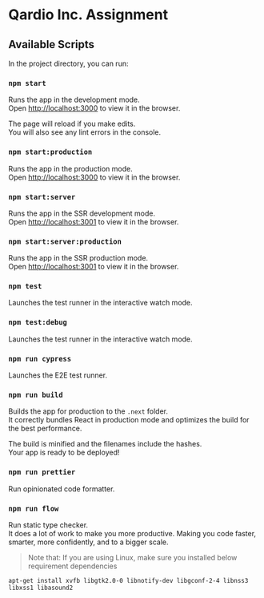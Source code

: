 # Qardio Inc. Assignment

## Available Scripts

In the project directory, you can run:

### `npm start`

Runs the app in the development mode.<br>
Open [http://localhost:3000](http://localhost:3000) to view it in the browser.

The page will reload if you make edits.<br>
You will also see any lint errors in the console.

### `npm start:production`

Runs the app in the production mode.<br>
Open [http://localhost:3000](http://localhost:3000) to view it in the browser.

### `npm start:server`

Runs the app in the SSR development mode.<br>
Open [http://localhost:3001](http://localhost:3001) to view it in the browser.

### `npm start:server:production`

Runs the app in the SSR production mode.<br>
Open [http://localhost:3001](http://localhost:3001) to view it in the browser.

### `npm test`

Launches the test runner in the interactive watch mode.

### `npm test:debug`

Launches the test runner in the interactive watch mode.

### `npm run cypress`

Launches the E2E test runner.

### `npm run build`

Builds the app for production to the `.next` folder.<br>
It correctly bundles React in production mode and optimizes the build for the best performance.

The build is minified and the filenames include the hashes.<br>
Your app is ready to be deployed!

### `npm run prettier`

Run opinionated code formatter.

### `npm run flow`

Run static type checker.<br>
It does a lot of work to make you more productive. Making you code faster, smarter, more confidently, and to a bigger scale.

>Note that: If you are using Linux, make sure you installed below requirement dependencies

`apt-get install xvfb libgtk2.0-0 libnotify-dev libgconf-2-4 libnss3 libxss1 libasound2
`